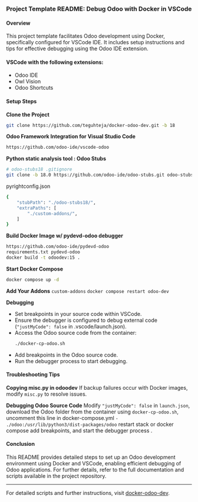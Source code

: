 ### Project Template README: Debug Odoo with Docker in VSCode

#### Overview
This project template facilitates Odoo development using Docker, specifically configured for VSCode IDE. It includes setup instructions and tips for effective debugging using the Odoo IDE extension.

#### VSCode with the following extensions:
   - Odoo IDE
   - Owl Vision
   - Odoo Shortcuts

#### Setup Steps

**Clone the Project**
```bash
git clone https://github.com/teguhteja/docker-odoo-dev.git -b 18
```

**Odoo Framework Integration for Visual Studio Code**
```bash
https://github.com/odoo-ide/vscode-odoo

```

**Python static analysis tool : Odoo Stubs**
```bash
# odoo-stubs18 .gitignore
git clone -b 18.0 https://github.com/odoo-ide/odoo-stubs.git odoo-stubs18
```
pyrightconfig.json
```bash
{
    "stubPath": "./odoo-stubs18/",
    "extraPaths": [
        "./custom-addons/",
    ]
}
```

**Build Docker Image w/ pydevd-odoo debugger**
   ```bash
   https://github.com/odoo-ide/pydevd-odoo
   requirements.txt pydevd-odoo
   docker build -t odoodev:15 .
   ```

**Start Docker Compose**
   ```bash
   docker compose up -d
   ```

**Add Your Addons**
   `custom-addons`
   `docker compose restart odoo-dev`

**Debugging**
   - Set breakpoints in your source code within VSCode.
   - Ensure the debugger is configured to debug external code (`"justMyCode": false` in .vscode/launch.json).
   - Access the Odoo source code from the container:
     ```bash
     ./docker-cp-odoo.sh
     ```
   - Add breakpoints in the Odoo source code.
   - Run the debugger process to start debugging.

#### Troubleshooting Tips

**Copying misc.py in odoodev**
   If backup failures occur with Docker images, modify `misc.py` to resolve issues.

**Debugging Odoo Source Code**
   Modify `"justMyCode": false` in `launch.json`, 
   download the Odoo folder from the container using `docker-cp-odoo.sh`,
   uncomment this line in docker-compose.yml
   `- ./odoo:/usr/lib/python3/dist-packages/odoo` 
   restart stack or docker compose
   add breakpoints, and start the debugger process .

#### Conclusion
This README provides detailed steps to set up an Odoo development environment using Docker and VSCode, enabling efficient debugging of Odoo applications. For further details, refer to the full documentation and scripts available in the project repository.

---

For detailed scripts and further instructions, visit [docker-odoo-dev](https://github.com/teguhteja/docker-odoo-dev.git).
